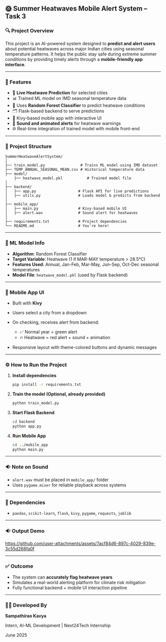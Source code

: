 ## 🌞 Summer Heatwaves Mobile Alert System – Task 3 

### 🔍 Project Overview

This project is an AI-powered system designed to **predict and alert users** about potential heatwaves across major Indian cities using seasonal temperature patterns. It helps the public stay safe during extreme summer conditions by providing timely alerts through a **mobile-friendly app interface**.

---

### 🚀 Features

* 🔎 **Live Heatwave Prediction** for selected cities
* 📊 Trained ML model on IMD seasonal temperature data
* 🧠 Uses **Random Forest Classifier** to predict heatwave conditions
* 🗂️ Flask-based backend to serve predictions
* 📱 Kivy-based mobile app with interactive UI
* 🔔 **Sound and animated alerts** for heatwave warnings
* 🌐 Real-time integration of trained model with mobile front-end

---

### 📁 Project Structure

```
SummerHeatwaveAlertSystem/
│
├── train_model.py                # Trains ML model using IMD dataset
├── TEMP_ANNUAL_SEASONAL_MEAN.csv # Historical temperature data
├── model/
    ├── heatwave_model.pkl           # Trained model file
│
├── backend/
│   ├── app.py                   # Flask API for live predictions
│   ├── utils.py                 # Loads model & predicts from backend
│
├── mobile_app/
│   ├── main.py                  # Kivy-based mobile UI
│   ├── alert.wav                # Sound alert for heatwaves
│
├── requirements.txt             # Project dependencies
└── README.md                    # You're here!
```

---

### 🧠 ML Model Info

* **Algorithm**: Random Forest Classifier
* **Target Variable**: Heatwave (1 if MAR-MAY temperature > 28.5°C)
* **Features Used**: Annual, Jan-Feb, Mar-May, Jun-Sep, Oct-Dec seasonal temperatures
* **Model File**: `heatwave_model.pkl` (used by Flask backend)

---

### 📱 Mobile App UI

* Built with **Kivy**
* Users select a city from a dropdown
* On checking, receives alert from backend:

  * ✅ Normal year = green alert
  * 🔥 Heatwave = red alert + sound + animation
* Responsive layout with theme-colored buttons and dynamic messages

---

### ⚙️ How to Run the Project

1. **Install dependencies**

   ```bash
   pip install -r requirements.txt
   ```

2. **Train the model (Optional, already provided)**

   ```bash
   python train_model.py
   ```

3. **Start Flask Backend**

   ```bash
   cd backend
   python app.py
   ```

4. **Run Mobile App**

   ```bash
   cd ../mobile_app
   python main.py
   ```

---

### 🔉 Note on Sound

* `alert.wav` must be placed in `mobile_app/` folder
* Uses `pygame.mixer` for reliable playback across systems

---

### 📌 Dependencies

* `pandas`, `scikit-learn`, `flask`, `kivy`, `pygame`, `requests`, `joblib`

---
### 🔉 Output Demo


https://github.com/user-attachments/assets/7acf84d6-897c-4029-839e-3c55d268fa0f


---
### ✅ Outcome

* The system can **accurately flag heatwave years**
* Simulates a real-world alerting platform for climate risk mitigation
* Fully functional backend + mobile UI interaction pipeline

---

### 👩‍💻 Developed By

**Sampathirao Kavya**

Intern, AI-ML Development | Next24Tech Internship

June 2025

